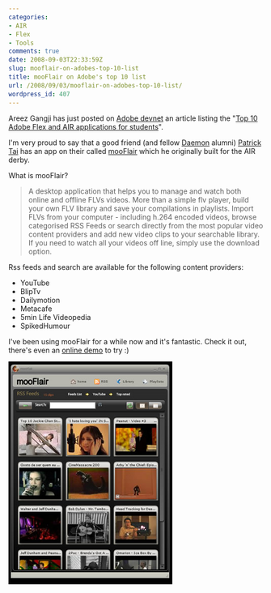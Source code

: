 ```yaml
---
categories:
- AIR
- Flex
- Tools
comments: true
date: 2008-09-03T22:33:59Z
slug: mooflair-on-adobes-top-10-list
title: mooFlair on Adobe's top 10 list
url: /2008/09/03/mooflair-on-adobes-top-10-list/
wordpress_id: 407
---
```


Areez Gangji has just posted on [Adobe devnet](http://www.adobe.com/devnet/) an article listing the "[Top 10 Adobe Flex and AIR applications for students](http://www.adobe.com/devnet/flex/articles/apps_students.html)".

I'm very proud to say that a good friend (and fellow [Daemon](http://www.daemon.com.au/) alumni) [Patrick Tai](http://mxbase.blogspot.com/) has an app on their called [mooFlair](http://mooflair.com/) which he originally built for the AIR derby.

What is mooFlair?

> A desktop application that helps you to manage and watch both online and offline FLVs videos. More than a simple flv player, build your own FLV library and save your compilations in playlists.
Import FLVs from your computer - including h.264 encoded videos, browse categorised RSS Feeds or search directly from the most popular video content providers and add new video clips to your searchable library. If you need to watch all your videos off line, simply use the download option.

Rss feeds and search are available for the following content providers:

* YouTube
* BlipTv
* Dailymotion
* Metacafe
* 5min Life Videopedia
* SpikedHumour

I've been using mooFlair for a while now and it's fantastic. Check it out, there's even an [online demo](http://mooflair.com/demo/index.html) to try :)

[![](/images/uploads/2008/09/screenshotnew.jpg)](http://mooflair.com/)
